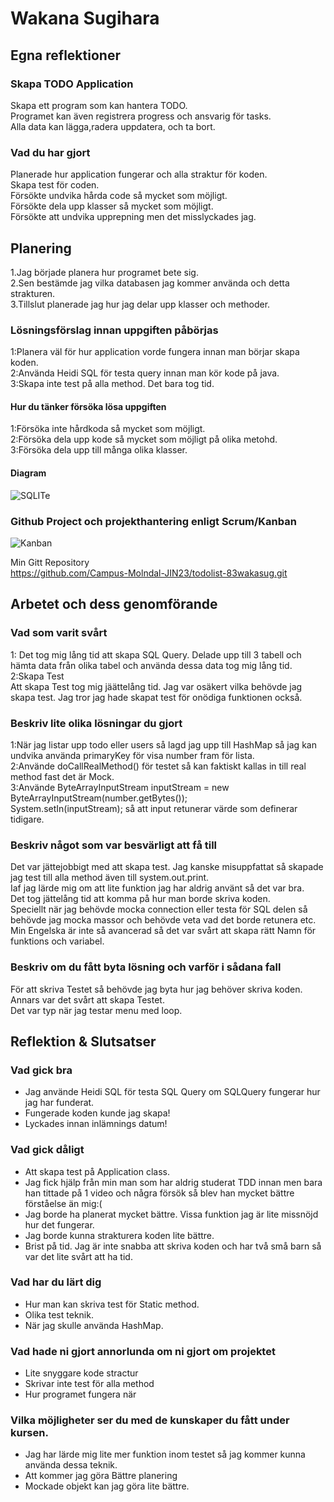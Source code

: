 # Wakana Sugihara

## Egna reflektioner

### Skapa TODO Application

Skapa ett program som kan hantera TODO.   
Programet kan även registrera progress och ansvarig för tasks.   
Alla data kan lägga,radera uppdatera, och ta bort. 

### Vad du har gjort
Planerade hur application fungerar och alla straktur för koden.   
Skapa test för coden.   
Försökte undvika hårda code så mycket som möjligt.   
Försökte dela upp klasser så mycket som möjligt.   
Försökte att undvika upprepning men det misslyckades jag.   

## Planering
1.Jag började planera hur programet bete sig.   
2.Sen bestämde jag vilka databasen jag kommer använda och detta strakturen.   
3.Tillslut planerade jag hur jag delar upp klasser och methoder. 

### Lösningsförslag innan uppgiften påbörjas
1:Planera väl för hur application vorde fungera innan man börjar skapa koden.   
2:Använda Heidi SQL för testa query innan man kör kode på java.  
3:Skapa inte test på alla method. Det bara tog tid. 

#### Hur du tänker försöka lösa uppgiften
1:Försöka inte hårdkoda så mycket som möjligt.  
2:Försöka dela upp kode så mycket som möjligt på olika metohd.  
3:Försöka dela upp till många olika klasser.

#### Diagram
![SQLITe](./SQLite.png)

### Github Project och projekthantering enligt Scrum/Kanban
![Kanban](./Kanban.png)

Min Gitt Repository    
https://github.com/Campus-Molndal-JIN23/todolist-83wakasug.git

## Arbetet och dess genomförande

### Vad som varit svårt
1: Det tog mig lång tid att skapa SQL Query. 
Delade upp till 3 tabell och hämta data från olika tabel och använda dessa data tog mig lång tid.   
2:Skapa Test  
Att skapa Test tog mig jäättelång tid. Jag var osäkert vilka behövde jag skapa test.
Jag tror jag hade skapat test för onödiga funktionen också. 

### Beskriv lite olika lösningar du gjort
1:När jag listar upp todo eller users så lagd jag upp till HashMap så jag kan undvika använda primaryKey för visa number fram för lista.  
2:Använde doCallRealMethod() för testet så kan faktiskt kallas in till real method fast det är Mock.   
3:Använde ByteArrayInputStream inputStream = new ByteArrayInputStream(number.getBytes());    
System.setIn(inputStream); så att input retunerar värde som definerar tidigare.   

### Beskriv något som var besvärligt att få till
Det var jättejobbigt med att skapa test.  Jag kanske misuppfattat så skapade jag test till alla method även till system.out.print.     
Iaf jag lärde mig om att lite funktion jag har aldrig använt så det var bra.   
Det tog jättelång tid att komma på hur man borde skriva koden.     
Speciellt när jag behövde mocka connection eller testa för SQL delen så behövde jag mocka massor och behövde veta vad det borde retunera etc.     
Min Engelska är inte så avancerad så det var svårt att skapa rätt Namn för funktions och variabel. 

### Beskriv om du fått byta lösning och varför i sådana fall
För att skriva Testet så behövde jag byta hur jag behöver skriva koden.   
Annars var det svårt att skapa Testet.  
Det var typ när jag testar menu med loop. 

## Reflektion & Slutsatser

### Vad gick bra
+ Jag använde Heidi SQL för testa SQL Query om SQLQuery fungerar hur jag har funderat.   
+ Fungerade koden kunde jag skapa!     
+ Lyckades innan inlämnings datum!  

### Vad gick dåligt
+ Att skapa test på Application class.   
+ Jag fick hjälp från min man som har aldrig studerat TDD innan men bara han tittade på 1 video  och några försök så blev han mycket bättre förståelse än mig:(  
+ Jag borde ha planerat mycket bättre. Vissa funktion jag är lite missnöjd hur det fungerar. 
+ Jag borde kunna strakturera koden lite bättre. 
+ Brist på tid. Jag är inte snabba att skriva koden och har två små barn så var det lite svårt att ha tid. 

### Vad har du lärt dig
+ Hur man kan skriva test för Static method. 
+ Olika test teknik. 
+ När jag skulle använda HashMap.

### Vad hade ni gjort annorlunda om ni gjort om projektet
+ Lite snyggare kode stractur
+ Skrivar inte test för alla method
+ Hur programet fungera när 
### Vilka möjligheter ser du med de kunskaper du fått under kursen.
+ Jag har lärde mig lite mer funktion inom testet så jag kommer kunna använda dessa teknik. 
+ Att kommer jag göra Bättre planering
+ Mockade objekt kan jag göra lite bättre. 
